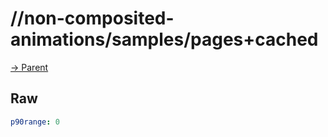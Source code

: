 
# //non-composited-animations/samples/pages+cached

[→ Parent](../..)


## Raw


```yaml
p90range: 0

```

